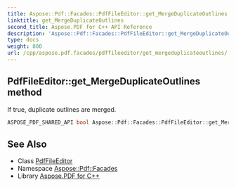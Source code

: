 ```yaml
---
title: Aspose::Pdf::Facades::PdfFileEditor::get_MergeDuplicateOutlines method
linktitle: get_MergeDuplicateOutlines
second_title: Aspose.PDF for C++ API Reference
description: 'Aspose::Pdf::Facades::PdfFileEditor::get_MergeDuplicateOutlines method. If true, duplicate outlines are merged in C++.'
type: docs
weight: 800
url: /cpp/aspose.pdf.facades/pdffileeditor/get_mergeduplicateoutlines/
---
```

## PdfFileEditor::get_MergeDuplicateOutlines method


If true, duplicate outlines are merged.

```cpp
ASPOSE_PDF_SHARED_API bool Aspose::Pdf::Facades::PdfFileEditor::get_MergeDuplicateOutlines() const
```

## See Also

* Class [PdfFileEditor](../)
* Namespace [Aspose::Pdf::Facades](../../)
* Library [Aspose.PDF for C++](../../../)
